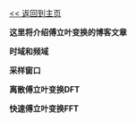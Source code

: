 [<< 返回到主页](index.md)  

**这里将介绍傅立叶变换的博客文章**   

**时域和频域**   

**采样窗口**   

**离散傅立叶变换DFT**  

**快速傅立叶变换FFT**  